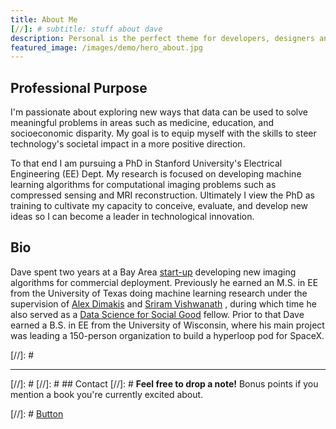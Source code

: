 ```yaml
---
title: About Me
[//]: # subtitle: stuff about dave 
description: Personal is the perfect theme for developers, designers and other creatives.
featured_image: /images/demo/hero_about.jpg
---
```


## Professional Purpose
I'm passionate about exploring new ways that data can be used to solve meaningful problems in areas such as medicine, education, and socioeconomic disparity. 
My goal is to equip myself with the skills to steer technology's societal impact in a more positive direction.

To that end I am pursuing a PhD in Stanford University's Electrical Engineering (EE) Dept. 
My research is focused on developing machine learning algorithms for computational imaging problems such as compressed sensing and MRI reconstruction. 
Ultimately I view the PhD as training to cultivate my capacity to conceive, evaluate, and develop new ideas so I can become a leader in technological innovation. <!-- at the boundary of intellectual rigor and creativity.-->

## Bio
Dave spent two years at a Bay Area <a href="https://subtlemedical.com/">start-up</a> developing new imaging algorithms for commercial deployment. 
Previously he earned an M.S. in EE from the University of Texas doing machine learning research under the supervision of <a href="https://users.ece.utexas.edu/~dimakis/">Alex Dimakis</a>
and <a href="http://sriram.utlinc.org/#/">Sriram Vishwanath</a>
, during which time he also served as a <a href="https://www.dssgfellowship.org/">Data Science for Social Good</a> fellow. 
Prior to that Dave earned a B.S. in EE from the University of Wisconsin, where his main project was leading a 150-person organization to build a hyperloop pod for SpaceX.

[//]: # <hr>
[//]: # <a id="contact">
[//]: # ## Contact
[//]: # <b>Feel free to drop a note!</b> Bonus points if you mention a book you're currently excited about.

[//]: # <a href="https://jekyllthemes.io/theme/personal-website-jekyll-theme" class="button button--large">Button</a>
